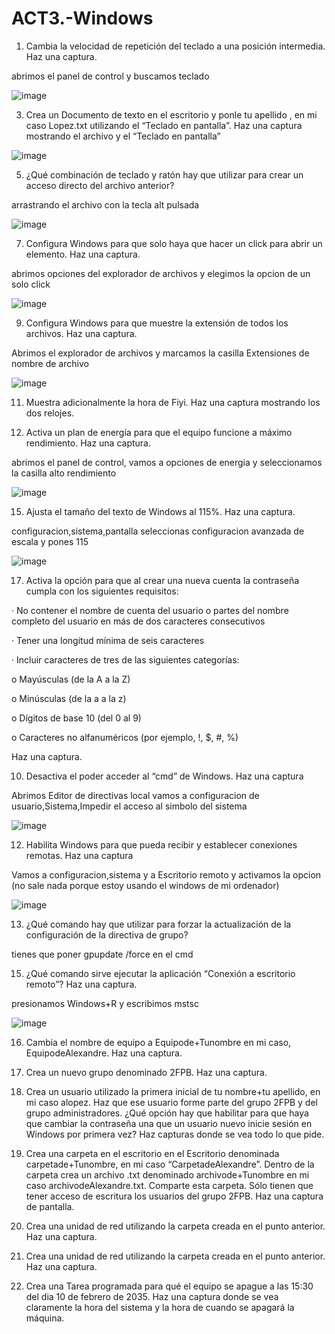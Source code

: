 # ACT3.-Windows
1. Cambia la velocidad de repetición del teclado a una posición intermedia. Haz una captura.

abrimos el panel de control y buscamos teclado
   
![image](https://github.com/user-attachments/assets/4fa56025-1d2d-4448-ac7a-f2050e04503d)

3. Crea un Documento de texto en el escritorio y ponle tu apellido , en mi caso Lopez.txt utilizando el “Teclado en pantalla”. Haz una captura mostrando el archivo y el “Teclado en pantalla”
   
![image](https://github.com/user-attachments/assets/e0f14bcf-9985-4b3e-ba42-fae7c0b2708a)

5. ¿Qué combinación de teclado y ratón hay que utilizar para crear un acceso directo del archivo anterior?
   
arrastrando el archivo con la tecla alt pulsada
   
![image](https://github.com/user-attachments/assets/79f57b58-7e68-41ff-a64c-24af0fa6645e)

7. Configura Windows para que solo haya que hacer un click para abrir un elemento. Haz una captura.

abrimos opciones del explorador de archivos y elegimos la opcion de un solo click

![image](https://github.com/user-attachments/assets/39328c81-c8bc-4717-be5a-298ad5b9d37f)


9. Configura Windows para que muestre la extensión de todos los archivos. Haz una captura.

Abrimos el explorador de archivos y marcamos la casilla Extensiones de nombre de archivo

![image](https://github.com/user-attachments/assets/7f6b6598-b565-4c3b-9d67-6230da3851a7)


11. Muestra adicionalmente la hora de Fiyi. Haz una captura mostrando los dos relojes.



13. Activa un plan de energía para que el equipo funcione a máximo rendimiento. Haz una captura.

abrimos el panel de control, vamos a opciones de energia y seleccionamos la casilla alto rendimiento

![image](https://github.com/user-attachments/assets/de86b7ca-b1cc-47e0-b5eb-09cc20ed93fb)


15. Ajusta el tamaño del texto de Windows al 115%. Haz una captura.

configuracion,sistema,pantalla seleccionas configuracion avanzada de escala y pones 115

![image](https://github.com/user-attachments/assets/ab83c3d7-5209-432b-9252-7c6dd57d098f)


17. Activa la opción para que al crear una nueva cuenta la contraseña cumpla con los siguientes requisitos:

· No contener el nombre de cuenta del usuario o partes del nombre completo del usuario en más de dos caracteres consecutivos

· Tener una longitud mínima de seis caracteres

· Incluir caracteres de tres de las siguientes categorías:

o Mayúsculas (de la A a la Z)

o Minúsculas (de la a a la z)

o Dígitos de base 10 (del 0 al 9)

o Caracteres no alfanuméricos (por ejemplo, !, $, #, %)

Haz una captura.

10. Desactiva el poder acceder al “cmd” de Windows. Haz una captura

Abrimos Editor de directivas local vamos a configuracion de usuario,Sistema,Impedir el acceso al simbolo del sistema

![image](https://github.com/user-attachments/assets/b1801c7f-8090-452a-9f4c-ccbac1aee305)

12. Habilita Windows para que pueda recibir y establecer conexiones remotas. Haz una captura

Vamos a configuracion,sistema y a Escritorio remoto y activamos la opcion (no sale nada porque estoy usando el windows de mi ordenador)

![image](https://github.com/user-attachments/assets/4712609b-94be-4b94-acd3-e392ba9da849)

13. ¿Qué comando hay que utilizar para forzar la actualización de la configuración de la directiva de grupo?
   
tienes que poner gpupdate /force  en el cmd

15. ¿Qué comando sirve ejecutar la aplicación “Conexión a escritorio remoto”? Haz una captura.

presionamos Windows+R y escribimos mstsc

![image](https://github.com/user-attachments/assets/00cb4352-6660-4f9d-8d0a-861affb5f997)

16. Cambia el nombre de equipo a Equipode+Tunombre en mi caso, EquipodeAlexandre. Haz una captura.

17. Crea un nuevo grupo denominado 2FPB. Haz una captura.

18. Crea un usuario utilizado la primera inicial de tu nombre+tu apellido, en mi caso alopez. Haz que ese usuario forme parte del grupo 2FPB y del grupo administradores. ¿Qué opción hay que habilitar para que haya que cambiar la contraseña una que un usuario nuevo inicie sesión en Windows por primera vez? Haz capturas donde se vea todo lo que pide.

19. Crea una carpeta en el escritorio en el Escritorio denominada carpetade+Tunombre, en mi caso “CarpetadeAlexandre”. Dentro de la carpeta crea un archivo .txt denominado archivode+Tunombre en mi caso archivodeAlexandre.txt. Comparte esta carpeta. Sólo tienen que tener acceso de escritura los usuarios del grupo 2FPB. Haz una captura de pantalla.

20. Crea una unidad de red utilizando la carpeta creada en el punto anterior. Haz una captura.

18. Crea una unidad de red utilizando la carpeta creada en el punto anterior. Haz una captura.

19. Crea una Tarea programada para qué el equipo se apague a las 15:30 del dia 10 de febrero de 2035. Haz una captura donde se vea claramente la hora del sistema y la hora de cuando se apagará la máquina.
